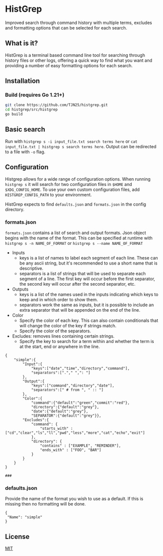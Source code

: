 # HistGrep

Improved search through command history with multiple terms, excludes and formatting options that can be selected for each search.

## What is it?

HistGrep is a terminal based command line tool for searching through history files or other logs, offering a quick way to find what you want
and providing a number of easy formatting options for each search.

## Installation

### Build (requires Go 1.21+)

```bash
git clone https://github.com/TJN25/histgrep.git
cd histgrep/src/histgrep
go build
```

## Basic search

Run with `histgrep s -i input_file.txt search terms here` or `cat input_file.txt | histgrep s search terms here`.
Output can be redirected to a file with `-o` flag.

## Configuration

Histgrep allows for a wide range of configuration options. When running `histgrep s` it will search for two configuration files in `$HOME` and `$XDG_CONFIG_HOME`.
To use your own custom configuration files, add `HISTGREP_CONFIG_PATH` to your environment.

HistGrep expects to find `defaults.json` and `formats.json` in the config directory.

### formats.json
`formats.json` contains a list of search and output formats.
Json object begins with the name of the format. This can be specified at runtime with `histgrep s -n NAME_OF_FORMAT` or `histgrep s --name NAME_OF_FORMAT`
- Inputs
    - keys is a list of names to label each segment of each line. These can be any ascii string, but it's recommended to use a short name that is descriptive.
    - separators is a list of strings that will be used to separate each segment of a line. The first key will occur before the first separator, the second key will occur after the second separator, etc.
- Outputs
    - keys is a list of the names used in the inputs indicating which keys to keep and in which order to show them.
    - separators work the same as inputs, but it is possible to include an extra separator that will be appended on the end of the line.
- Color
    - Specify the color of each key. This can also contain conditionals that will change the color of the key if strings match.
    - Specify the color of the separators.
- Excludes: removes lines containing certain strings.
    -   Specify the key to search for a term within and whether the term is at the start, end or anywhere in the line.
```
{
    "simple":{
        "Input":{
            "keys":["date","time","directory","command"],
            "separators":["."," ",": "]
        },
        "Output":{
            "keys":["command","directory","date"],
            "separators":[" # from ", " :: "]
        },
        "Color":{
            "command":{"default":"green","commit":"red"},
            "directory":{"default":"grey"},
            "date":{"default":"grey"},
            "SEPARATOR":{"default":"grey"}},
        "Excludes":{
            "command": {
                "starts_with" : ["cd","clear","ls","ll","pwd","less","more","cat","echo","exit"]
            },
            "directory": {
                "contains" : ["EXAMPLE", "REMINDER"],
                "ends_with" : ["FOO", "BAR"]
            }
        }
    }
}

###

```

### defaults.json
Provide the name of the format you wish to use as a default. If this is missing then no formatting will be done.
```
{
 "Name": "simple"
}
```

## License

[MIT](https://github.com/charmbracelet/glow/raw/master/LICENSE)

